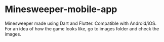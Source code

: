 # Minesweeper-mobile-app
Minesweeper made using Dart and Flutter. Compatible with Android/iOS.
For an idea of how the game looks like, go to images folder and check the images.
